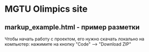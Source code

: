 # MGTU Olimpics site

## markup_example.html - пример разметки

Чтобы начать работу с проектом, его нужно скачать локально на компьютер: нажимите на кнопку "Code" --> "Download ZIP"
